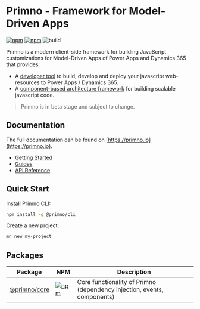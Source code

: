 # Primno - Framework for Model-Driven Apps

[![npm](https://img.shields.io/npm/v/@primno/core.svg)](https://www.npmjs.com/package/@primno/core)
[![npm](https://img.shields.io/npm/l/@primno/core.svg)](https://github.com/primno/primno/blob/main/LICENSE)
![build](https://img.shields.io/github/actions/workflow/status/primno/primno/test-core.yml)

Primno is a modern client-side framework for building JavaScript customizations for Model-Driven Apps of Power Apps and Dynamics 365 that provides:

- A [developer tool](https://github.com/primno/cli) to build, develop and deploy your javascript web-resources to Power Apps / Dynamics 365.
- A [component-based architecture framework](https://github.com/primno/primno/tree/main/packages/core) for building scalable javascript code.

> Primno is in beta stage and subject to change.

## Documentation

The full documentation can be found on [https://primno.io](https://primno.io).

- [Getting Started](https://primno.io/docs/getting-started)
- [Guides](https://primno.io/docs/guides)
- [API Reference](https://primno.io/docs/api-reference)

## Quick Start

Install Primno CLI:

```bash
npm install -g @primno/cli
```

Create a new project:

```bash
mn new my-project
```

## Packages

| Package | NPM | Description |
| --- | --- | --- |
| [@primno/core](https://github.com/primno/primno/tree/main/packages/core) | [![npm](https://img.shields.io/npm/v/@primno/core.svg)](https://www.npmjs.com/package/@primno/core) | Core functionality of Primno (dependency injection, events, components) |